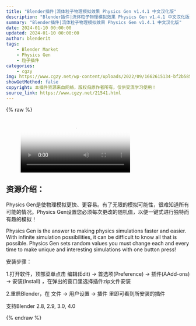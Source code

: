 ```yaml
---
title: "Blender插件|流体粒子物理模拟效果 Physics Gen v1.4.1 中文汉化版"
description: "Blender插件|流体粒子物理模拟效果 Physics Gen v1.4.1 中文汉化版"
summary: "Blender插件|流体粒子物理模拟效果 Physics Gen v1.4.1 中文汉化版"
date: 2024-01-10 00:00:00
updated: 2024-01-10 00:00:00
author: blenderit
tags: 
    - Blender Market
    - Physics Gen
    - 粒子插件
categories:
    - cgzy
img: https://www.cgzy.net/wp-content/uploads/2022/09/1662615134-bf2b585aaeb7a04.jpg
showGetMethod: false
copyright: 本插件资源来自网络，版权归原作者所有，仅供交流学习使用！
source_link: https://www.cgzy.net/21541.html
---
```


{% raw %}
<figure class="wp-block-video aligncenter"><video controls poster="https://www.cgzy.net/wp-content/uploads/2022/09/1662615169-2693bec6a21779a.jpg" src="https://cloud.video.taobao.com/play/u/717183932/p/1/e/6/t/1/376482650093.mp4"></video></figure><div class="wp-block-pandastudio-title"><div class="title_style_01"><h2 id="h2-0">资源介绍：</h2></div></div><p class="is-style-text-indent-2em">Physics Gen是使物理模拟更快、更容易。有了无限的模拟可能性，很难知道所有可能的情况。Physics Gen设置您必须每次更改的随机值，以便一键式进行独特而有趣的模拟！</p><p>Physics Gen is the answer to making physics simulations faster and easier. With infinite simulation possibilities, it can be difficult to know all that is possible. Physics Gen sets random values you must change each and every time to make unique and interesting simulations with one button press!</p><div class="wp-block-pandastudio-title"><div class="title_style_01"><p>安装步骤：</p></div></div><p>1.打开软件，顶部菜单点击 编辑(Edit) → 首选项(Preference) → 插件(AAdd-ons) → 安装(Install) ，在弹出的窗口里选择插件zip文件安装</p><p>2.重启Blender，在 文件 → 用户设置 → 插件 里即可看到所安装的插件</p><div class="wp-block-pandastudio-tips"><div class="tip success "><p>支持Blender 2.8, 2.9, 3.0, 4.0</p>
</div></div>
<div style="display: none">cgzy</div>
{% endraw %}